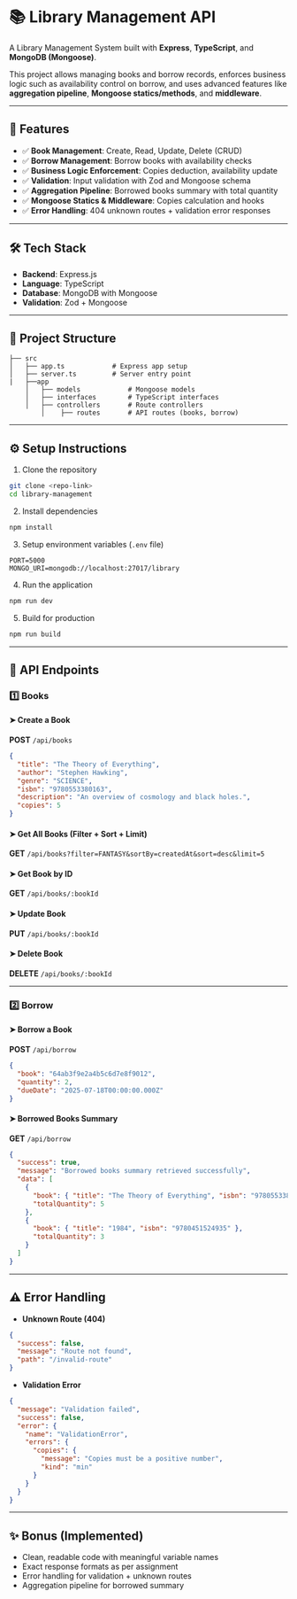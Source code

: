 # 📚 Library Management API

A Library Management System built with **Express**, **TypeScript**, and **MongoDB (Mongoose)**.

This project allows managing books and borrow records, enforces business logic such as availability control on borrow, and uses advanced features like **aggregation pipeline**, **Mongoose statics/methods**, and **middleware**.

---

## 🚀 Features

* ✅ **Book Management**: Create, Read, Update, Delete (CRUD)
* ✅ **Borrow Management**: Borrow books with availability checks
* ✅ **Business Logic Enforcement**: Copies deduction, availability update
* ✅ **Validation**: Input validation with Zod and Mongoose schema
* ✅ **Aggregation Pipeline**: Borrowed books summary with total quantity
* ✅ **Mongoose Statics & Middleware**: Copies calculation and hooks
* ✅ **Error Handling**: 404 unknown routes + validation error responses

---

## 🛠️ Tech Stack

* **Backend**: Express.js
* **Language**: TypeScript
* **Database**: MongoDB with Mongoose
* **Validation**: Zod + Mongoose

---

## 📂 Project Structure

```
├── src
│   ├── app.ts            # Express app setup
│   ├── server.ts         # Server entry point
|   ├──app
    │   ├── models            # Mongoose models
    │   ├── interfaces        # TypeScript interfaces
    │   ├── controllers       # Route controllers
        │    ├── routes       # API routes (books, borrow)
```

---

## ⚙️ Setup Instructions

1. Clone the repository

```bash
git clone <repo-link>
cd library-management
```

2. Install dependencies

```bash
npm install
```

3. Setup environment variables (`.env` file)

```env
PORT=5000
MONGO_URI=mongodb://localhost:27017/library
```

4. Run the application

```bash
npm run dev
```

5. Build for production

```bash
npm run build
```

---

## 📌 API Endpoints

### 1️⃣ Books

#### ➤ Create a Book

**POST** `/api/books`

```json
{
  "title": "The Theory of Everything",
  "author": "Stephen Hawking",
  "genre": "SCIENCE",
  "isbn": "9780553380163",
  "description": "An overview of cosmology and black holes.",
  "copies": 5
}
```

#### ➤ Get All Books (Filter + Sort + Limit)

**GET** `/api/books?filter=FANTASY&sortBy=createdAt&sort=desc&limit=5`

#### ➤ Get Book by ID

**GET** `/api/books/:bookId`

#### ➤ Update Book

**PUT** `/api/books/:bookId`

#### ➤ Delete Book

**DELETE** `/api/books/:bookId`

---

### 2️⃣ Borrow

#### ➤ Borrow a Book

**POST** `/api/borrow`

```json
{
  "book": "64ab3f9e2a4b5c6d7e8f9012",
  "quantity": 2,
  "dueDate": "2025-07-18T00:00:00.000Z"
}
```

#### ➤ Borrowed Books Summary

**GET** `/api/borrow`

```json
{
  "success": true,
  "message": "Borrowed books summary retrieved successfully",
  "data": [
    {
      "book": { "title": "The Theory of Everything", "isbn": "9780553380163" },
      "totalQuantity": 5
    },
    {
      "book": { "title": "1984", "isbn": "9780451524935" },
      "totalQuantity": 3
    }
  ]
}
```

---

## ⚠️ Error Handling

* **Unknown Route (404)**

```json
{
  "success": false,
  "message": "Route not found",
  "path": "/invalid-route"
}
```

* **Validation Error**

```json
{
  "message": "Validation failed",
  "success": false,
  "error": {
    "name": "ValidationError",
    "errors": {
      "copies": {
        "message": "Copies must be a positive number",
        "kind": "min"
      }
    }
  }
}
```

---

## ✨ Bonus (Implemented)

* Clean, readable code with meaningful variable names
* Exact response formats as per assignment
* Error handling for validation + unknown routes
* Aggregation pipeline for borrowed summary


